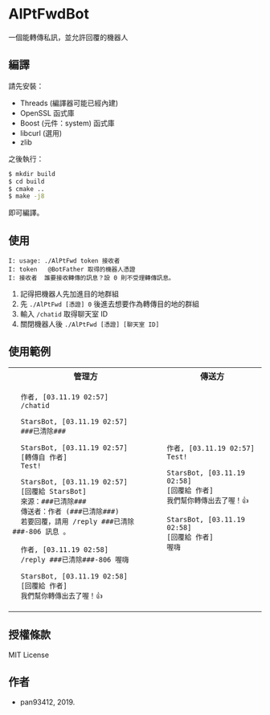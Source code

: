 # AlPtFwdBot
一個能轉傳私訊，並允許回覆的機器人

## 編譯
請先安裝：

- Threads (編譯器可能已經內建)
- OpenSSL 函式庫
- Boost (元件：system) 函式庫
- libcurl (選用)
- zlib

之後執行：

```bash
$ mkdir build
$ cd build
$ cmake ..
$ make -j8
```

即可編譯。

## 使用
```
I: usage: ./AlPtFwd token 接收者
I: token   @BotFather 取得的機器人憑證
I: 接收者  誰要接收轉傳的訊息？設 0 則不受理轉傳訊息。
```

1. 記得把機器人先加進目的地群組
2. 先 `./AlPtFwd [憑證] 0` 後進去想要作為轉傳目的地的群組
3. 輸入 `/chatid` 取得聊天室 ID
4. 關閉機器人後 `./AlPtFwd [憑證] [聊天室 ID]`

## 使用範例
<table>
  <tr>
    <th>管理方</th>
    <th>傳送方</th>
  </tr>
  <tr>
  <td>

```
  作者, [03.11.19 02:57]
  /chatid

  StarsBot, [03.11.19 02:57]
  ###已清除###

  StarsBot, [03.11.19 02:57]
  [轉傳自 作者]
  Test!

  StarsBot, [03.11.19 02:57]
  [回覆給 StarsBot]
  來源：###已清除###
  傳送者：作者 (###已清除###)
  若要回覆，請用 /reply ###已清除###-806 訊息 。

  作者, [03.11.19 02:58]
  /reply ###已清除###-806 喔嗨

  StarsBot, [03.11.19 02:58]
  [回覆給 作者]
  我們幫你轉傳出去了喔！👍
```

  </td>
  <td>

```
作者, [03.11.19 02:57]
Test!

StarsBot, [03.11.19 02:58]
[回覆給 作者]
我們幫你轉傳出去了喔！👍

StarsBot, [03.11.19 02:58]
[回覆給 作者]
喔嗨
```

  </td>
  </tr>
</table>

## 授權條款
MIT License

## 作者
- pan93412, 2019.
